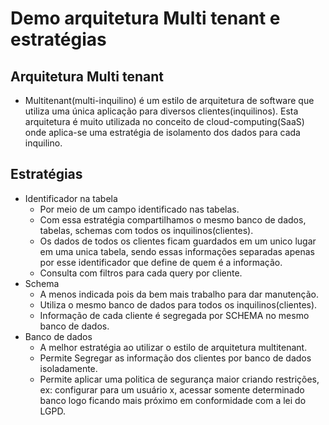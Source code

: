 # Demo arquitetura Multi tenant e estratégias

## Arquitetura Multi tenant
- Multitenant(multi-inquilino) é um estilo de arquitetura de software que utiliza uma única aplicação
  para diversos clientes(inquilinos). Esta arquitetura é muito utilizada no conceito de cloud-computing(SaaS)
  onde aplica-se uma estratégia de isolamento dos dados para cada inquilino.
## Estratégias
- Identificador na tabela
  * Por meio de um campo identificado nas tabelas.
  * Com essa estratégia compartilhamos o mesmo banco de dados, tabelas, schemas com todos os inquilinos(clientes).
  * Os dados de todos os clientes ficam guardados em um unico lugar em uma unica tabela, sendo essas informações separadas apenas por esse identificador que define de quem é a informação.
  * Consulta com filtros para cada query por cliente.
- Schema
  * A menos indicada pois da bem mais trabalho para dar manutenção.
  * Utiliza o mesmo banco de dados para todos os inquilinos(clientes).
  * Informação de cada cliente é segregada por SCHEMA no mesmo banco de dados.
- Banco de dados
  * A melhor estratégia ao utilizar o estilo de arquitetura multitenant.
  * Permite Segregar as informação dos clientes por banco de dados isoladamente.
  * Permite aplicar uma politica de segurança maior criando restrições, ex: configurar para um usuário x, acessar somente determinado banco logo ficando mais próximo em conformidade com a lei do LGPD.
